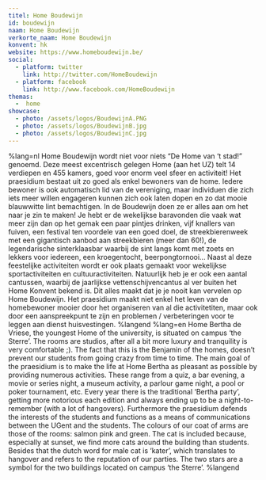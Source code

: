 ```yaml
---
titel: Home Boudewijn
id: boudewijn
naam: Home Boudewijn
verkorte_naam: Home Boudewijn
konvent: hk
website: https://www.homeboudewijn.be/
social:
  - platform: twitter
    link: http://twitter.com/HomeBoudewijn
  - platform: facebook
    link: http://www.facebook.com/HomeBoudewijn
themas:
  -  home
showcase:
  - photo: /assets/logos/BoudewijnA.PNG
  - photo: /assets/logos/BoudewijnB.jpg
  - photo: /assets/logos/BoudewijnC.jpg
---
```


%lang=nl 
Home Boudewijn wordt niet voor niets “De Home van ‘t stad!” genoemd. Deze meest excentrisch gelegen Home (aan het UZ) telt 14 verdiepen en 455 kamers, goed voor enorm veel sfeer en activiteit! Het praesidium bestaat uit zo goed als enkel bewoners van de home. Iedere bewoner is ook automatisch lid van de vereniging, maar individuen die zich iets meer willen engageren kunnen zich ook laten dopen en zo dat mooie blauwwitte lint bemachtigen.
In de Boudewijn doen ze er alles aan om het naar je zin te maken! Je hebt er de wekelijkse baravonden die vaak wat meer zijn dan op het gemak een paar pintjes drinken, vijf knallers van fuiven, een festival ten voordele van een goed doel, de streekbierenweek met een gigantisch aanbod aan streekbieren (meer dan 60!), de legendarische sinterklaasbar waarbij de sint langs komt met zoets en lekkers voor iedereen, een kroegentocht, beerpongtornooi...
Naast al deze feestelijke activiteiten wordt er ook plaats gemaakt voor wekelijkse sportactiviteiten en cultuuractiviteiten. Natuurlijk heb je er ook een aantal cantussen, waarbij de jaarlijkse vettenschijvencantus al ver buiten het Home Konvent bekend is. Dit alles maakt dat je je nooit kan vervelen op Home Boudewijn.
Het praesidium maakt niet enkel het leven van de homebewoner mooier door het organiseren van al die activitetiten, maar ook door een aanspreekpunt te zijn en problemen / verbeteringen voor te leggen aan dienst huisvestingen. 
%langend 
%lang=en 
Home Bertha de Vriese, the youngest Home of the university, is situated on campus ‘the Sterre’. The rooms are studios, after all a bit more luxury and tranquility is very comfortable ;). The fact that this is the Benjamin of the homes, doesn’t prevent our students from going crazy from time to time. The main goal of the praesidium is to make the life at Home Bertha as pleasant as possible by providing numerous activities. These range from a quiz, a bar evening, a movie or series night, a museum activity, a parlour game night, a pool or poker tournament, etc. Every year there is the traditional ‘Bertha party’, getting more notorious each edition and always ending up to be a night-to-remember (with a lot of hangovers). Furthermore the praesidium defends the interests of the students and functions as a means of communications between the UGent and the students. The colours of our coat of arms are those of the rooms: salmon pink and green. The cat is included because, especially at sunset, we find more cats around the building than students. Besides that the dutch word for male cat is ‘kater’, which translates to hangover and refers to the reputation of our parties. The two stars are a symbol for the two buildings located on campus ‘the Sterre’. 
%langend
